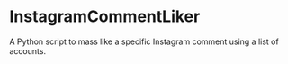 # InstagramCommentLiker
A Python script to mass like a specific Instagram comment using a list of accounts.
